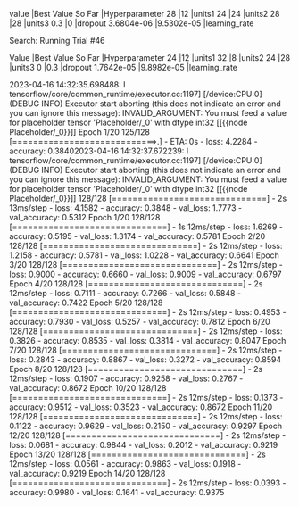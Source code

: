 value             |Best Value So Far |Hyperparameter
28                |12                |units1
24                |24                |units2
28                |28                |units3
0.3               |0                 |dropout
3.6804e-06        |9.5302e-05        |learning_rate




Search: Running Trial #46

Value             |Best Value So Far |Hyperparameter
24                |12                |units1
32                |8                 |units2
24                |28                |units3
0                 |0.3               |dropout
1.7642e-05        |9.8982e-05        |learning_rate

2023-04-16 14:32:35.698488: I tensorflow/core/common_runtime/executor.cc:1197] [/device:CPU:0] (DEBUG INFO) Executor start aborting (this does not indicate an error and you can ignore this message): INVALID_ARGUMENT: You must feed a value for placeholder tensor 'Placeholder/_0' with dtype int32
         [[{{node Placeholder/_0}}]]
Epoch 1/20
125/128 [============================>.] - ETA: 0s - loss: 4.2284 - accuracy: 0.38402023-04-16 14:32:37.672239: I tensorflow/core/common_runtime/executor.cc:1197] [/device:CPU:0] (DEBUG INFO) Executor start aborting (this does not indicate an error and you can ignore this message): INVALID_ARGUMENT: You must feed a value for placeholder tensor 'Placeholder/_0' with dtype int32
         [[{{node Placeholder/_0}}]]
128/128 [==============================] - 2s 13ms/step - loss: 4.1582 - accuracy: 0.3848 - val_loss: 1.7773 - val_accuracy: 0.5312
Epoch 1/20
128/128 [==============================] - 1s 12ms/step - loss: 1.6269 - accuracy: 0.5195 - val_loss: 1.3174 - val_accuracy: 0.5781
Epoch 2/20
128/128 [==============================] - 2s 12ms/step - loss: 1.2158 - accuracy: 0.5781 - val_loss: 1.0228 - val_accuracy: 0.6641
Epoch 3/20
128/128 [==============================] - 2s 12ms/step - loss: 0.9000 - accuracy: 0.6660 - val_loss: 0.9009 - val_accuracy: 0.6797
Epoch 4/20
128/128 [==============================] - 2s 12ms/step - loss: 0.7111 - accuracy: 0.7266 - val_loss: 0.5848 - val_accuracy: 0.7422
Epoch 5/20
128/128 [==============================] - 2s 12ms/step - loss: 0.4953 - accuracy: 0.7930 - val_loss: 0.5257 - val_accuracy: 0.7812
Epoch 6/20
128/128 [==============================] - 2s 12ms/step - loss: 0.3826 - accuracy: 0.8535 - val_loss: 0.3814 - val_accuracy: 0.8047
Epoch 7/20
128/128 [==============================] - 2s 12ms/step - loss: 0.2843 - accuracy: 0.8867 - val_loss: 0.3272 - val_accuracy: 0.8594
Epoch 8/20
128/128 [==============================] - 2s 12ms/step - loss: 0.1907 - accuracy: 0.9258 - val_loss: 0.2767 - val_accuracy: 0.8672
Epoch 10/20
128/128 [==============================] - 2s 12ms/step - loss: 0.1373 - accuracy: 0.9512 - val_loss: 0.3523 - val_accuracy: 0.8672
Epoch 11/20
128/128 [==============================] - 2s 12ms/step - loss: 0.1122 - accuracy: 0.9629 - val_loss: 0.2150 - val_accuracy: 0.9297
Epoch 12/20
128/128 [==============================] - 2s 12ms/step - loss: 0.0681 - accuracy: 0.9844 - val_loss: 0.2012 - val_accuracy: 0.9219
Epoch 13/20
128/128 [==============================] - 2s 12ms/step - loss: 0.0561 - accuracy: 0.9863 - val_loss: 0.1918 - val_accuracy: 0.9219
Epoch 14/20
128/128 [==============================] - 2s 12ms/step - loss: 0.0393 - accuracy: 0.9980 - val_loss: 0.1641 - val_accuracy: 0.9375